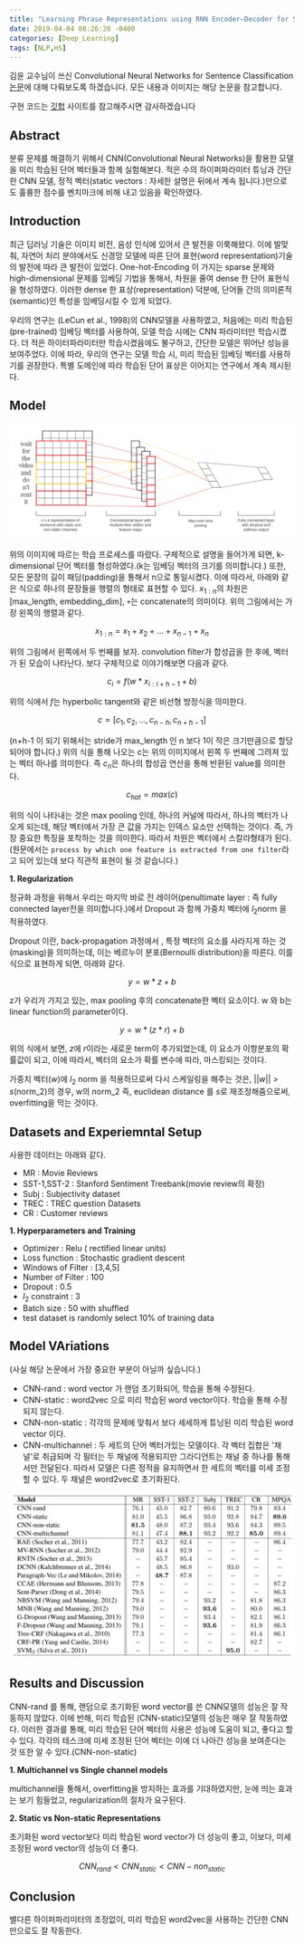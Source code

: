 ```yaml
---
title: "Learning Phrase Representations using RNN Encoder–Decoder for Statistical Machine Translation"
date: 2019-04-04 08:26:28 -0400
categories: [Deep_Learning]
tags: [NLP,HS]
---
```


김윤 교수님이 쓰신 Convolutional Neural Networks for Sentence Classification [논문](https://www.aclweb.org/anthology/D14-1181.pdf)에 대해 다뤄보도록 하겠습니다. 모든 내용과 이미지는 해당 논문을 참고합니다.

구현 코드는 [깃헙](https://github.com/hskimim/Natural_language_Processing_self_study/blob/master/CNN/) 사이트를 참고해주시면 감사하겠습니다

## Abstract

분류 문제를 해결하기 위해서 CNN(Convolutional Neural Networks)을 활용한 모델을 미리 학습된 단어 벡터들과 함께 실험해본다. 적은 수의 하이퍼파라미터 튜닝과 간단한 CNN 모델, 정적 벡터(static vectors : 자세한 설명은 뒤에서 계속 됩니다.)만으로도 훌륭한 점수를 벤치마크에 비해 내고 있음을 확인하였다.


## Introduction

최근 딥러닝 기술은 이미지 비전, 음성 인식에 있어서 큰 발전을 이룩해왔다. 이에 발맞춰, 자연어 처리 분야에서도 신경망 모델에 따른 단어 표현(word representation)기술의 발전에 따라 큰 발전이 있었다. One-hot-Encoding 이 가지는 sparse 문제와 high-dimensional 문제를 임베딩 기법을 통해서, 차원을 줄여 dense 한 단어 표현식을 형성하였다. 이러한 dense 한 표상(representation) 덕분에, 단어들 간의 의미론적(semantic)인 특성을 임베딩시킬 수 있게 되었다.

우리의 연구는 (LeCun et al., 1998)의 CNN모델을 사용하였고, 처음에는 미리 학습된(pre-trained) 임베딩 벡터를 사용하여, 모델 학습 시에는 CNN 파라미터만 학습시켰다. 더 적은 하이터파라미터만 학습시켰음에도 불구하고, 간단한 모델은 뛰어난 성능을 보여주었다. 이에 따라, 우리의 연구는 모델 학습 시, 미리 학습된 임베딩 벡터를 사용하기를 권장한다. 특별 도메인에 따라 학습된 단어 표상은 이어지는 연구에서 계속 제시된다.

## Model

<img src = "/images/post_img/markdown-img-paste-2019040621305219.png">

위의 이미지에 따르는 학습 프로세스를 따랐다. 구체적으로 설명을 들어가게 되면, k-dimensional 단어 벡터를 형성하였다.(k는 임베딩 벡터의 크기를 의미합니다.) 또한, 모든 문장의 길이 패딩(padding)을 통해서 n으로 통일시켰다. 이에 따라서, 아래와 같은 식으로 하나의 문장들을 행렬의 형태로 표현할 수 있다. $x_{1:n}$의 차원은 [max_length, embedding_dim], `+`는 concatenate의 의미이다. 위의 그림에서는 가장 왼쪽의 행렬과 같다.

$$x_{1:n} = x_{1} + x_{2} + ... + x_{n-1} + x_{n}$$

위의 그림에서 왼쪽에서 두 번째를 보자. convolution filter가 합성곱을 한 후에, 벡터가 된 모습이 나타난다. 보다 구체적으로 이야기해보면 다음과 같다.

$$c_{i} = f(w * x_{i:i+h-1} + b)$$

위의 식에서 $f$는 hyperbolic tangent와 같은 비선형 방정식을 의미한다.

$$ c = [c_{1},c_{2},...,c_{n-h},c_{n+h-1}]$$

(n+h-1 이 되기 위해서는 stride가 max_length 인 n 보다 1이 작은 크기만큼으로 할당되어야 합니다.)
위의 식을 통해 나오는 c는 위의 이미지에서 왼쪽 두 번째에 그려져 있는 벡터 하나를 의미한다. 즉 $c_{n}$은 하나의 합성곱 연산을 통해 반환된 value를 의미한다.

$$c_{hat} = max(c)$$

위의 식이 나타내는 것은 max pooling 인데, 하나의 커널에 따라서, 하나의 벡터가 나오게 되는데, 해당 벡터에서 가장 큰 값을 가지는 인덱스 요소만 선택하는 것이다. 즉, 가장 중요한 특징을 포착하는 것을 의미한다. 따라서 차원은 벡터에서 스칼라형태가 된다.
(원문에서는 `process by which one feature is extracted from one filter`라고 되어 있는데 보다 직관적 표현이 될 것 같습니다.)

**1. Regularization**

정규화 과정을 위해서 우리는 마지막 바로 전 레이어(penultimate layer : 즉 fully connected layer전을 의미합니다.)에서 Dropout 과 함께 가중치 벡터에 $l_{2}$norm 을 적용하였다.

Dropout 이란, back-propagation 과정에서 , 특정 벡터의 요소를 사라지게 하는 것(masking)을 의미하는데, 이는 베르누이 분포(Bernoulli distribution)을 따른다. 이를 식으로 표현하게 되면, 아래와 같다.

$$y = w * z + b$$

z가 우리가 가지고 있는, max pooling 후의 concatenate한 벡터 요소이다. w 와 b는 linear function의 parameter이다.

$$y = w * (z * r) + b$$

위의 식에서 보면, $z$에 $r$이라는 새로운 term이 추가되었는데, 이 요소가 이항분포의 확률값이 되고, 이에 따라서, 벡터의 요소가 확률 변수에 따라, 마스킹되는 것이다.

가중치 벡터($w$)에 $l_{2}$ norm 을 적용하므로써 다시 스케일링을 해주는 것은, $||w||$ > $s$(norm_2)의 경우, w의 norm_2 즉, euclidean distance 를 $s$로 재조정해줌으로써, overfitting을 막는 것이다.

## Datasets and Experiemntal Setup

사용한 데이터는 아래와 같다.

- MR : Movie Reviews
- SST-1,SST-2 : Stanford Sentiment Treebank(movie review의 확장)
- Subj : Subjectivity dataset
- TREC : TREC question Datasets
- CR : Customer reviews

**1. Hyperparameters and Training**

- Optimizer : Relu ( rectified linear units)
- Loss function : Stochastic gradient descent
- Windows of Filter : [3,4,5]
- Number of Filter : 100
- Dropout : 0.5
- $l_{2}$ constraint : 3
- Batch size : 50 with shuffled
- test dataset is randomly select 10% of training data

## Model VAriations
(사실 해당 논문에서 가장 중요한 부분이 아닐까 싶습니다.)

- CNN-rand : word vector 가 랜덤 초기화되어, 학습을 통해 수정된다.
- CNN-static : word2vec 으로 미리 학습된 word vector이다. 학습을 통해 수정되지 않는다.
- CNN-non-static : 각각의 문제에 맞춰서 보다 세세하게 튜닝된 미리 학습된 word vector 이다.
- CNN-multichannel : 두 세트의 단어 벡터가있는 모델이다. 각 벡터 집합은 '채널'로 취급되며 각 필터는 두 채널에 적용되지만 그라디언트는 채널 중 하나를 통해서만 전달된다. 따라서 모델은 다른 정적을 유지하면서 한 세트의 벡터를 미세 조정할 수 있다. 두 채널은 word2vec로 초기화된다.

<img src = "/images/post_img/markdown-img-paste-2019040703043771.png">

## Results and Discussion

CNN-rand 를 통해, 랜덤으로 초기화된 word vector를 쓴 CNN모델의 성능은 잘 작동하지 않았다. 이에 반해, 미리 학습된 (CNN-static)모델의 성능은 매우 잘 작동하였다. 이러한 결과를 통해, 미리 학습된 단어 벡터의 사용은 성능에 도움이 되고, 좋다고 할 수 있다. 각각의 테스크에 미세 조정된 단어 벡터는 이에 더 나아간 성능을 보여준다는 것 또한 알 수 있다.(CNN-non-static)

**1. Multichannel vs Single channel models**

multichannel을 통해서, overfitting을 방지하는 효과를 기대하였지만, 눈에 띄는 효과는 보기 힘들었고, regularization의 절차가 요구된다.

**2. Static vs Non-static Representations**

초기화된 word vector보다 미리 학습된 word vector가 더 성능이 좋고, 이보다, 미세 조정된 word vector의 성능이 더 좋다.

$$CNN_{rand} < CNN_{static} < CNN-non_{static}$$

## Conclusion

별다른 하이퍼파리미터의 조정없이, 미리 학습된 word2vec을 사용하는 간단한 CNN만으로도 잘 작동한다.
